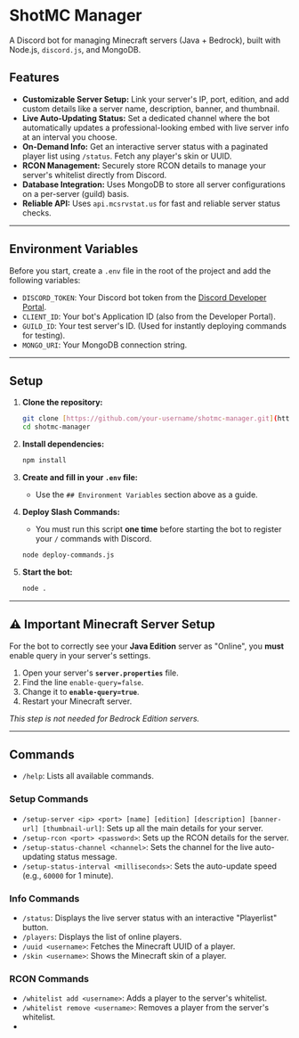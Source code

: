 # ShotMC Manager

A Discord bot for managing Minecraft servers (Java + Bedrock), built with Node.js, `discord.js`, and MongoDB.

## Features

-   **Customizable Server Setup:** Link your server's IP, port, edition, and add custom details like a server name, description, banner, and thumbnail.
-   **Live Auto-Updating Status:** Set a dedicated channel where the bot automatically updates a professional-looking embed with live server info at an interval you choose.
-   **On-Demand Info:** Get an interactive server status with a paginated player list using `/status`. Fetch any player's skin or UUID.
-   **RCON Management:** Securely store RCON details to manage your server's whitelist directly from Discord.
-   **Database Integration:** Uses MongoDB to store all server configurations on a per-server (guild) basis.
-   **Reliable API:** Uses `api.mcsrvstat.us` for fast and reliable server status checks.

---

## Environment Variables

Before you start, create a `.env` file in the root of the project and add the following variables:

-   `DISCORD_TOKEN`: Your Discord bot token from the [Discord Developer Portal](https://discord.com/developers/applications).
-   `CLIENT_ID`: Your bot's Application ID (also from the Developer Portal).
-   `GUILD_ID`: Your test server's ID. (Used for instantly deploying commands for testing).
-   `MONGO_URI`: Your MongoDB connection string.

---

## Setup

1.  **Clone the repository:**
    ```bash
    git clone [https://github.com/your-username/shotmc-manager.git](https://github.com/your-username/shotmc-manager.git)
    cd shotmc-manager
    ```
2.  **Install dependencies:**
    ```bash
    npm install
    ```
3.  **Create and fill in your `.env` file:**
    -   Use the `## Environment Variables` section above as a guide.

4.  **Deploy Slash Commands:**
    -   You must run this script **one time** before starting the bot to register your `/` commands with Discord.
    ```bash
    node deploy-commands.js
    ```
5.  **Start the bot:**
    ```bash
    node .
    ```

---

## ⚠️ Important Minecraft Server Setup

For the bot to correctly see your **Java Edition** server as "Online", you **must** enable query in your server's settings.

1.  Open your server's **`server.properties`** file.
2.  Find the line `enable-query=false`.
3.  Change it to **`enable-query=true`**.
4.  Restart your Minecraft server.

*This step is not needed for Bedrock Edition servers.*

---

## Commands

-   `/help`: Lists all available commands.

### Setup Commands
-   `/setup-server <ip> <port> [name] [edition] [description] [banner-url] [thumbnail-url]`: Sets up all the main details for your server.
-   `/setup-rcon <port> <password>`: Sets up the RCON details for the server.
-   `/setup-status-channel <channel>`: Sets the channel for the live auto-updating status message.
-   `/setup-status-interval <milliseconds>`: Sets the auto-update speed (e.g., `60000` for 1 minute).

### Info Commands
-   `/status`: Displays the live server status with an interactive "Playerlist" button.
-   `/players`: Displays the list of online players.
-   `/uuid <username>`: Fetches the Minecraft UUID of a player.
-   `/skin <username>`: Shows the Minecraft skin of a player.

### RCON Commands
-   `/whitelist add <username>`: Adds a player to the server's whitelist.
-   `/whitelist remove <username>`: Removes a player from the server's whitelist.
-   
